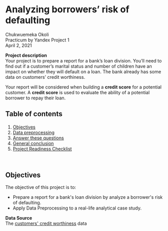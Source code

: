 # Analyzing borrowers’ risk of defaulting

Chukwuemeka Okoli <br>
Practicum by Yandex Project 1 <br>
April 2, 2021 <br>

**Project description** <br>
Your project is to prepare a report for a bank’s loan division. You’ll need to find out if a customer’s marital status and number of children have an impact on whether they will default on a loan. The bank already has some data on customers’ credit worthiness.

Your report will be considered when building a **credit score** for a potential customer. A **credit score** is used to evaluate the ability of a potential borrower to repay their loan.

<!-- <hr> -->

## Table of contents

<div class="alert alert-block alert-info" style="margin-top: 20px">
    <ol>
        <li><a href="#objectives">Objectives</a></li>
        <li><a href="#data_preprocessing">Data preprocessing</a></li>
        <li><a href="#answer_questions">Answer these questions</a></li>
        <li><a href="#general_conclusion">General conclusion</a></li>
        <li><a href="#project_readiness_checklist">Project Readiness Checklist</a></li>
    </ol>
</div> 
<br>
<!-- <hr>-->

<div id="objectives">
    <h2>Objectives</h2> 
</div>
The objective of this project is to:

- Prepare a report for a bank's loan division by analyze a borrower's risk of defaulting.
- Apply Data Preprocessing to a real-life analytical case study.

**Data Source** <br>
The [customers' credit worthiness](https://github.com/chuksoo/analyzing_borrowers_risk_of_defaulting/blob/main/credit_scoring_eng.csv) data
